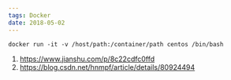 ```yaml
---
tags: Docker
date: 2018-05-02
---
```


```shell
docker run -it -v /host/path:/container/path centos /bin/bash
```

1. https://www.jianshu.com/p/8c22cdfc0ffd
2. https://blog.csdn.net/hnmpf/article/details/80924494